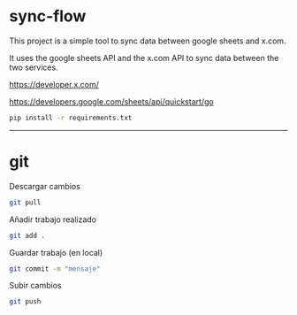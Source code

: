 # sync-flow

This project is a simple tool to sync data between google sheets and x.com.

It uses the google sheets API and the x.com API to sync data between the two services.


https://developer.x.com/



https://developers.google.com/sheets/api/quickstart/go



```bash
pip install -r requirements.txt
```
--- 
# git

Descargar cambios

```bash
git pull

```
Añadir trabajo realizado

```bash
git add .

```
Guardar trabajo (en local)
```bash
git commit -m "mensaje"

```
Subir cambios
```bash
git push

```